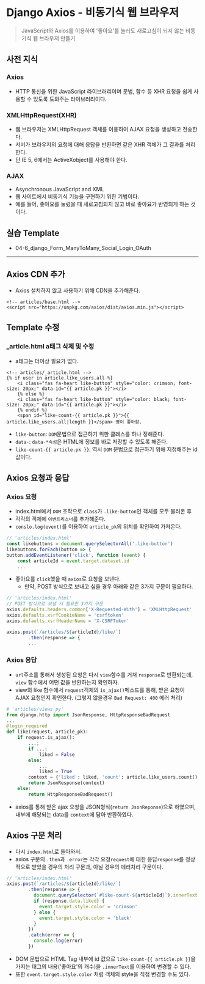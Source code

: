 # Django Axios - 비동기식 웹 브라우저

> JavaScript와 Axios를 이용하여 '좋아요'를 눌러도 새로고침이 되지 않는 비동기식 웹 브라우저 만들기

## 사전 지식

### Axios 

- HTTP 통신을 위한 JavaScript 라이브러리이며 문법, 함수 등 XHR 요청을 쉽게 사용할 수 있도록 도와주는 라이브러리이다.

### XMLHttpRequest(XHR)

- 웹 브라우저는 XMLHttpRequest 객체를 이용하여 AJAX 요청을 생성하고 전송한다.
- 서버가 브라우저의 요청에 대해 응답을 반환하면 같은 XHR 객체가 그 결과를 처리한다.
- 단 IE 5, 6에서는 ActiveXobject를 사용해야 한다.

### AJAX

- Asynchronous JavaScript and XML
- 웹 사이트에서 비동기식 기능을 구현하기 위한 기법이다.
- 예를 들어, 좋아요를 눌렀을 때 새로고침되지 않고 바로 좋아요가 반영되게 하는 것이다.

## 실습 Template

- 04-6_django_Form_ManyToMany_Social_Login_OAuth

------

## Axios CDN 추가

- Axios 설치하지 않고 사용하기 위해 CDN을 추가해준다.

```django
<!-- articles/base.html -->
<script src="https://unpkg.com/axios/dist/axios.min.js"></script>
```

## Template 수정

### _article.html a태그 삭제 및 수정

- a태그는 더이상 필요가 없다.

```django
<!-- articles/_article.html -->
{% if user in article.like_users.all %}
    <i class="fas fa-heart like-button" style="color: crimson; font-size: 20px;" data-id="{{ article.pk }}"></i>
    {% else %}
    <i class="fas fa-heart like-button" style="color: black; font-size: 20px;" data-id="{{ article.pk }}"></i>
    {% endif %}
    <span id="like-count-{{ article.pk }}">{{ article.like_users.all|length }}</span> 명이 좋아함.
```

- `like-button`:  `DOM`문법으로 접근하기 위한 클래스를 하나 정해준다.
- `data-`: `data-*속성`은 HTML에 정보를 바로 저장할 수 있도록 해준다.
- `like-count-{{ article.pk }}`: 역시 `DOM` 문법으로 접근하기 위해 지정해주는 id값이다.

## Axios 요청과 응답

### Axios 요청

- index.html에서 `DOM` 조작으로 `class`가 `.like-button`인 객체를 모두 불러온 후
- 각각의 객체에 `이벤트리스너`를 추가해준다.
- `conslo.log(event)`를 이용하여 `article_pk`의 위치를 확인하여 가져온다.

```javascript
// 'articles/index.html'
const likebuttons = document.querySelectorAll('.like-button')
likebuttons.forEach(button => {
button.addEventListener('click', function (event) {
    const articleId = event.target.dataset.id
    ...
```

- 좋아요를 `click`했을 때 `axios`로 요청을 보낸다.
  - 만약, POST 방식으로 보내고 싶을 경우 아래와 같은 3가지 구문이 필요하다.

```javascript
// 'articles/index.html'
// POST 방식으로 보낼 시 필요한 3가지 구문
axios.defaults.headers.common['X-Requested-With'] = 'XMLHttpRequest'
axios.defaults.xsrfCookieName = 'csrftoken'
axios.defaults.xsrfHeaderName = 'X-CSRFToken'

axios.post(`/articles/${articleId}/like/`)
        .then(response => {
    	...
```

### Axios 응답

- `url`주소를 통해서 생성된 요청은 다시 `view`함수를 거쳐 `response`로 반환되는데, `view` 함수에서 어떤 값을 반환하는지 확인하자.
- view의 like 함수에서 `request`객체의 `is_ajax()`메소드를 통해, 받은 요청이 AJAX 요청인지 확인한다. (그렇지 않을경우 `Bad Request: 400` 에러 처리)

```python
# 'articles/views.py'
from django.http import JsonResponse, HttpResponseBadRequest
...
@login_required
def like(request, article_pk):
    if request.is_ajax():
        ...;
        if ...:
            liked = False
        else:
            ...
            liked = True
        context = {'liked': liked, 'count': article.like_users.count(),}
        return JsonResponse(context)
    else:
        return HttpResponseBadRequest()
```

- axios를 통해 받은 ajax 요청을 JSON형식(`return JsonReponse`)으로 하였으며, 내부에 해당되는 data를 `context`에 담아 반환하였다.

## Axios 구문 처리

- 다시 `index.html`로 돌아와서.
- axios 구문의 `.then`과 `.error`는 각각 요청`request`에 대한 응답`response`를 정상적으로 받았을 경우의 처리 구문과, 아닐 경우의 에러처리 구문이다.

```javascript
// 'articles/index.html'
axios.post(`/articles/${articleId}/like/`)
        .then(response => {
          document.querySelector(`#like-count-${articleId}`).innerText = response.data.count
          if (response.data.liked) {
            event.target.style.color = 'crimson'
          } else {
            event.target.style.color = 'black'
          }
        })
        .catch(error => {
          console.log(error)
        })
```

- DOM 문법으로 HTML Tag 내부에 id 값으로 `like-count-{{ article.pk }}`을 가지는 태그의 내용('좋아요'의 개수)을 `.innerText`를 이용하여 변경할 수 있다.
- 또한 `event.target.style.color` 처럼 객체의 style을 직접 변경할 수도 있다.